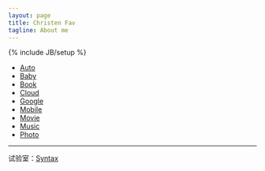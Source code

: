 ```yaml
---
layout: page
title: Christen Fav
tagline: About me
---
```

{% include JB/setup %}

* [Auto](auto/)
* [Baby](baby/)
* [Book](book/)
* [Cloud](cloud/)
* [Google](google/)
* [Mobile](mobile/)
* [Movie](movie/)
* [Music](music/)
* [Photo](photo/)

***

试验室：[Syntax](ecma/syntax.html)

